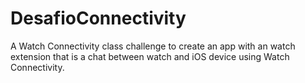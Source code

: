 # DesafioConnectivity
A Watch Connectivity class challenge to create an app with an watch extension that is a chat
between watch and iOS device using Watch Connectivity.
